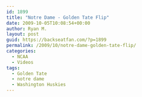 ```yaml
---
id: 1899
title: "Notre Dame - Golden Tate Flip"
date: 2009-10-05T10:08:54+00:00
author: Ryan M.
layout: post
guid: https://backseatfan.com/?p=1899
permalink: /2009/10/notre-dame-golden-tate-flip/
categories:
  - NCAA
  - Videos
tags:
  - Golden Tate
  - notre dame
  - Washington Huskies
---
```


<div class="entry">
  <p>
  </p>
</div>
